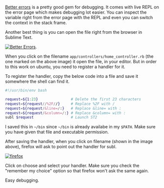 <!--


---
 "Sublime Text handler for firefox in Ubuntu"
excerpt: "Sublime Text handler for firefox in Ubuntu"
date: 2014-07-02 00:00:00 IST
updated: 2014-07-02 00:00:00 IST
categories: rails, sublime
tags: rails, sublime, better-errors
---

-->
<!DOCTYPE html>
<html>

<head>
  <title>basic-git-workflow</title>
  <meta charset="utf-8">
  <meta name="viewport" content="width=device-width, initial-scale=1.0">


  <link rel="stylesheet" href="./css/bootstrap.css">
  <link rel="stylesheet" href="./css/bootstrap.grid.css">
  <link rel="stylesheet" href="./css/bootstrap.min.css">
  <link rel="stylesheet" href="./css/bootstrap-reboot.min.css">
  <link rel="stylesheet" href="./css/bootstrap.css.map">
  <link rel="stylesheet" href="./css/blog-home.css">
  <link rel="stylesheet" href="./css/prism.css">
  <script async defer src="./css/prism.js"></script>
</head>

<body>

[Better errors](https://github.com/charliesome/better_errors) is a pretty good gem for debugging. It comes with live REPL on the error page which makes debugging lot easier. You can inspect the variable right from the error page with the REPL and even you can switch the context in the stack frame.

Another best thing is you can open the file right from the browser in Sublime Text.

[![Better Errors](http://i653.photobucket.com/albums/uu253/revathskumar/Coderepo/2014/07/3d610a9c-fd0b-491d-8a20-56a74b91c066_zpsd222cd62.png)](http://i653.photobucket.com/albums/uu253/revathskumar/Coderepo/2014/07/3d610a9c-fd0b-491d-8a20-56a74b91c066_zpsd222cd62.png).

When you click on the filename `app/controllers/home_controller.rb` (the one marked on the above image) it open the file, in your editor. But in order to this work on ubuntu, you need to register a handler for it.

To register the handler, copy the below code into a file and save it somewhere the shell can find it.

```sh
#!/usr/bin/env bash

request=${1:23}               # Delete the first 23 characters
request=${request//%2F//}     # Replace %2F with /
request=${request/&line=/:}   # Replace &line= with :
request=${request/&column=/:} # Replace &column= with :
subl $request                 # Launch ST2
```

I saved this in `~/bin` since `~/bin` is already availabe in my `$PATH`. Make sure you have given that file and executable permission.

After saving the handler, when you click on filename (shown in the image above), firefox will ask to point out the handler for subl.

[![firefox](http://i653.photobucket.com/albums/uu253/revathskumar/Coderepo/2014/07/fafd05e5-2775-41d2-8e46-f47ea7bdb44a_zpsd2818e43.png)](http://i653.photobucket.com/albums/uu253/revathskumar/Coderepo/2014/07/fafd05e5-2775-41d2-8e46-f47ea7bdb44a_zpsd2818e43.png)

Click on choose and select your handler. Make sure you check the "remember my choice" option so that firefox won't ask the same again.

Easy debugging.
